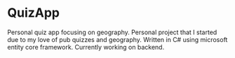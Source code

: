 # QuizApp
Personal quiz app focusing on geography.
Personal project that I started due to my love of pub quizzes and geography.
Written in C# using microsoft entity core framework.
Currently working on backend.
